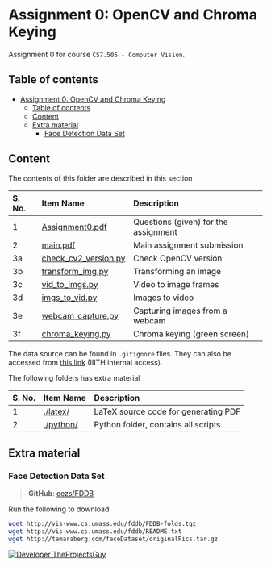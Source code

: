 # Assignment 0: OpenCV and Chroma Keying

Assignment 0 for course `CS7.505 - Computer Vision`.

## Table of contents

- [Assignment 0: OpenCV and Chroma Keying](#assignment-0-opencv-and-chroma-keying)
    - [Table of contents](#table-of-contents)
    - [Content](#content)
    - [Extra material](#extra-material)
        - [Face Detection Data Set](#face-detection-data-set)

## Content

The contents of this folder are described in this section

| S. No. | Item Name | Description |
| :---- | :---- | :---- |
| 1 | [Assignment0.pdf](./Assignment0.pdf) | Questions (given) for the assignment |
| 2 | [main.pdf](./latex/main.pdf) | Main assignment submission |
| 3a | [check_cv2_version.py](./python/check_cv2_version.py) | Check OpenCV version |
| 3b | [transform_img.py](./python/transform_img.py) | Transforming an image |
| 3c | [vid_to_imgs.py](./python/vid_to_imgs.py) | Video to image frames |
| 3d | [imgs_to_vid.py](./python/imgs_to_vid.py) | Images to video |
| 3e | [webcam_capture.py](./python/webcam_capture.py) | Capturing images from a webcam |
| 3f | [chroma_keying.py](./python/chroma_keying.py) | Chroma keying (green screen) |

The data source can be found in `.gitignore` files. They can also be accessed from [this link](https://bit.ly/3A3MCl2) (IIITH internal access).

The following folders has extra material

| S. No. | Item Name | Description |
| :---- | :---- | :---- |
| 1 | [./latex/](./latex/) | LaTeX source code for generating PDF |
| 2 | [./python/](./python/) | Python folder, contains all scripts |

## Extra material

### Face Detection Data Set

> **GitHub**: [cezs/FDDB](https://github.com/cezs/FDDB)

Run the following to download

```bash
wget http://vis-www.cs.umass.edu/fddb/FDDB-folds.tgz
wget http://vis-www.cs.umass.edu/fddb/README.txt
wget http://tamaraberg.com/faceDataset/originalPics.tar.gz
```

[![Developer TheProjectsGuy][dev-shield]][dev-profile-link]

[dev-shield]: https://img.shields.io/badge/Developer-TheProjectsGuy-blue
[dev-profile-link]: https://github.com/TheProjectsGuy
